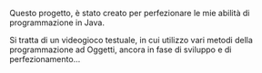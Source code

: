 Questo progetto, è stato creato per perfezionare le mie abilità di programmazione in Java.

Si tratta di un videogioco testuale, in cui utilizzo vari metodi della programmazione ad Oggetti, ancora in fase di sviluppo e di perfezionamento...
